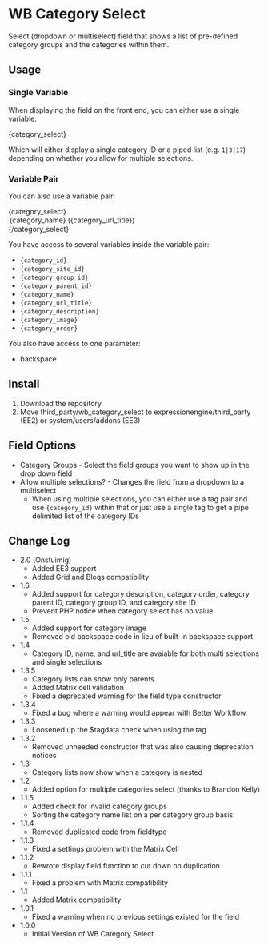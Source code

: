 WB Category Select
==================

Select (dropdown or multiselect) field that shows a list of pre-defined category
groups and the categories within them.

Usage
-----

### Single Variable

When displaying the field on the front end, you can either use a single
variable:

  {category_select}

Which will either display a single category ID or a piped list (e.g. `1|3|17`)
depending on whether you allow for multiple selections.

### Variable Pair

You can also use a variable pair:

  {category_select}
    <option val="{category_id}">{category_name} (<code>{category_url_title}</code>)</option>
  {/category_select}

You have access to several variables inside the variable pair:

- `{category_id}`
- `{category_site_id}`
- `{category_group_id}`
- `{category_parent_id}`
- `{category_name}`
- `{category_url_title}`
- `{category_description}`
- `{category_image}`
- `{category_order}`

You also have access to one parameter:

- backspace

Install
-------

1. Download the repository
2. Move third\_party/wb\_category\_select to expressionengine/third\_party (EE2) or system/users/addons (EE3)


Field Options
-------------

- Category Groups - Select the field groups you want to show up in the drop down
  field
- Allow multiple selections? - Changes the field from a dropdown to a
  multiselect
  - When using multiple selections, you can either use a tag pair and use
    `{category_id}` within that or just use a single tag to get a pipe delimited
    list of the category IDs


Change Log
----------

- 2.0 (Onstuimig)
  - Added EE3 support
  - Added Grid and Bloqs compatibility
- 1.6
  - Added support for category description, category order, category parent ID, category group ID, and category site ID
  - Prevent PHP notice when category select has no value
- 1.5
  - Added support for category image
  - Removed old backspace code in lieu of built-in backspace support
- 1.4
  - Category ID, name, and url_title are avaiable for both multi selections
    and single selections
- 1.3.5
  - Category lists can show only parents
  - Added Matrix cell validation
  - Fixed a deprecated warning for the field type constructor
- 1.3.4
  - Fixed a bug where a warning would appear with Better Workflow.
- 1.3.3
  - Loosened up the $tagdata check when using the tag
- 1.3.2
  - Removed unneeded constructor that was also causing deprecation notices
- 1.3
  - Category lists now show when a category is nested
- 1.2
  - Added option for multiple categories select (thanks to Brandon Kelly)
- 1.1.5
  - Added check for invalid category groups
  - Sorting the category name list on a per category group basis
- 1.1.4
  - Removed duplicated code from fieldtype
- 1.1.3
  - Fixed a settings problem with the Matrix Cell
- 1.1.2
  - Rewrote display field function to cut down on duplication
- 1.1.1
  - Fixed a problem with Matrix compatibility
- 1.1
  - Added Matrix compatibility
- 1.0.1
  - Fixed a warning when no previous settings existed for the field
- 1.0.0
  - Initial Version of WB Category Select
